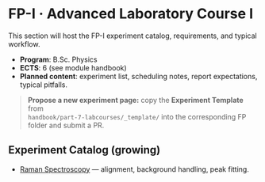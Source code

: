 # FP-I · Advanced Laboratory Course I

This section will host the FP-I experiment catalog, requirements, and typical workflow.
- **Program**: B.Sc. Physics  
- **ECTS**: 6 (see module handbook)
- **Planned content**: experiment list, scheduling notes, report expectations, typical pitfalls.

> **Propose a new experiment page:** copy the **Experiment Template** from  
> `handbook/part-7-labcourses/_template/` into the corresponding FP folder and submit a PR.

## Experiment Catalog (growing)
- [Raman Spectroscopy](./raman-spectroscopy.md) — alignment, background handling, peak fitting.
